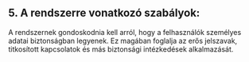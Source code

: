 ## 5. A rendszerre vonatkozó szabályok:

A rendszernek gondoskodnia kell arról, hogy a felhasználók személyes adatai biztonságban legyenek. 
Ez magában foglalja az erős jelszavak, titkosított kapcsolatok és más biztonsági intézkedések alkalmazását.